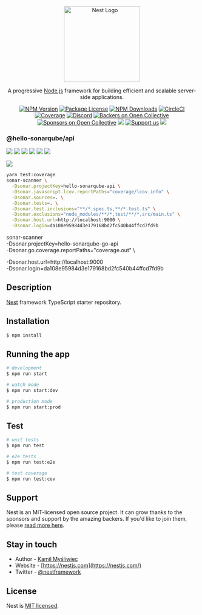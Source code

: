 <p align="center">
  <a href="http://nestjs.com/" target="blank"><img src="https://nestjs.com/img/logo-small.svg" width="200" alt="Nest Logo" /></a>
</p>


[circleci-image]: https://img.shields.io/circleci/build/github/nestjs/nest/master?token=abc123def456
[circleci-url]: https://circleci.com/gh/nestjs/nest

  <p align="center">A progressive <a href="http://nodejs.org" target="_blank">Node.js</a> framework for building efficient and scalable server-side applications.</p>
    <p align="center">
<a href="https://www.npmjs.com/~nestjscore" target="_blank"><img src="https://img.shields.io/npm/v/@nestjs/core.svg" alt="NPM Version" /></a>
<a href="https://www.npmjs.com/~nestjscore" target="_blank"><img src="https://img.shields.io/npm/l/@nestjs/core.svg" alt="Package License" /></a>
<a href="https://www.npmjs.com/~nestjscore" target="_blank"><img src="https://img.shields.io/npm/dm/@nestjs/common.svg" alt="NPM Downloads" /></a>
<a href="https://circleci.com/gh/nestjs/nest" target="_blank"><img src="https://img.shields.io/circleci/build/github/nestjs/nest/master" alt="CircleCI" /></a>
<a href="https://coveralls.io/github/nestjs/nest?branch=master" target="_blank"><img src="https://coveralls.io/repos/github/nestjs/nest/badge.svg?branch=master#9" alt="Coverage" /></a>
<a href="https://discord.gg/G7Qnnhy" target="_blank"><img src="https://img.shields.io/badge/discord-online-brightgreen.svg" alt="Discord"/></a>
<a href="https://opencollective.com/nest#backer" target="_blank"><img src="https://opencollective.com/nest/backers/badge.svg" alt="Backers on Open Collective" /></a>
<a href="https://opencollective.com/nest#sponsor" target="_blank"><img src="https://opencollective.com/nest/sponsors/badge.svg" alt="Sponsors on Open Collective" /></a>
  <a href="https://paypal.me/kamilmysliwiec" target="_blank"><img src="https://img.shields.io/badge/Donate-PayPal-ff3f59.svg"/></a>
    <a href="https://opencollective.com/nest#sponsor"  target="_blank"><img src="https://img.shields.io/badge/Support%20us-Open%20Collective-41B883.svg" alt="Support us"></a>
  <a href="https://twitter.com/nestframework" target="_blank"><img src="https://img.shields.io/twitter/follow/nestframework.svg?style=social&label=Follow"></a>
</p>
  <!--[![Backers on Open Collective](https://opencollective.com/nest/backers/badge.svg)](https://opencollective.com/nest#backer)
  [![Sponsors on Open Collective](https://opencollective.com/nest/sponsors/badge.svg)](https://opencollective.com/nest#sponsor)-->


### @hello-sonarqube/api

![](http://localhost:9000/api/project_badges/measure?project=hello-sonarqube-api&metric=alert_status&token=52240c435aa2df05437d9f878258987baff064a2)
![](http://localhost:9000/api/project_badges/measure?project=hello-sonarqube-api&metric=sqale_rating&token=52240c435aa2df05437d9f878258987baff064a2)
![](http://localhost:9000/api/project_badges/measure?project=hello-sonarqube-api&metric=reliability_rating&token=52240c435aa2df05437d9f878258987baff064a2)
![](http://localhost:9000/api/project_badges/measure?project=hello-sonarqube-api&metric=coverage&token=52240c435aa2df05437d9f878258987baff064a2)
![](http://localhost:9000/api/project_badges/measure?project=hello-sonarqube-api&metric=code_smells&token=52240c435aa2df05437d9f878258987baff064a2)
![](http://localhost:9000/api/project_badges/measure?project=hello-sonarqube-api&metric=sqale_index&token=52240c435aa2df05437d9f878258987baff064a2)

![](http://localhost:9000/api/project_badges/quality_gate?project=hello-sonarqube-api&token=52240c435aa2df05437d9f878258987baff064a2)

```sh
yarn test:coverage
sonar-scanner \
  -Dsonar.projectKey=hello-sonarqube-api \
  -Dsonar.javascript.lcov.reportPaths="coverage/lcov.info" \
  -Dsonar.sources=. \
  -Dsonar.tests=. \
  -Dsonar.test.inclusions="**/*.spec.ts,**/*.test.ts" \
  -Dsonar.exclusions="node_modules/**/*,test/**/*,src/main.ts" \
  -Dsonar.host.url=http://localhost:9000 \
  -Dsonar.login=da108e95984d3e179168bd2fc540b44ffcd7fd9b
```
sonar-scanner \
-Dsonar.projectKey=hello-sonarqube-go-api \
-Dsonar.go.coverage.reportPaths="coverage.out" \

-Dsonar.host.url=http://localhost:9000 \
-Dsonar.login=da108e95984d3e179168bd2fc540b44ffcd7fd9b


## Description

[Nest](https://github.com/nestjs/nest) framework TypeScript starter repository.

## Installation

```bash
$ npm install
```

## Running the app

```bash
# development
$ npm run start

# watch mode
$ npm run start:dev

# production mode
$ npm run start:prod
```

## Test

```bash
# unit tests
$ npm run test

# e2e tests
$ npm run test:e2e

# test coverage
$ npm run test:cov
```

## Support

Nest is an MIT-licensed open source project. It can grow thanks to the sponsors and support by the amazing backers. If you'd like to join them, please [read more here](https://docs.nestjs.com/support).

## Stay in touch

- Author - [Kamil Myśliwiec](https://kamilmysliwiec.com)
- Website - [https://nestjs.com](https://nestjs.com/)
- Twitter - [@nestframework](https://twitter.com/nestframework)

## License

Nest is [MIT licensed](LICENSE).
